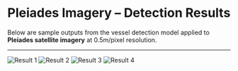 # Pleiades Imagery – Detection Results

Below are sample outputs from the vessel detection model applied to **Pleiades satellite imagery** at 0.5m/pixel resolution.

---

![Result 1](download%20(1).png)
![Result 2](download%20(13).png)
![Result 3](download%20(15).png)
![Result 4](download%20(4).png)
